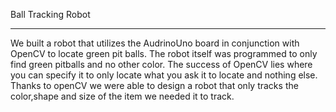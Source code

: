 Ball Tracking Robot
______________________________________________________________________________
We built a robot that utilizes the AudrinoUno board in conjunction with OpenCV to locate green pit balls.
The robot itself was programmed to only find green pitballs and no other color. The success of OpenCV lies where you can specify it to only locate what you ask it to locate and nothing else. Thanks to openCV we were able to design a robot that only tracks the color,shape and size of the item we needed it to track.
